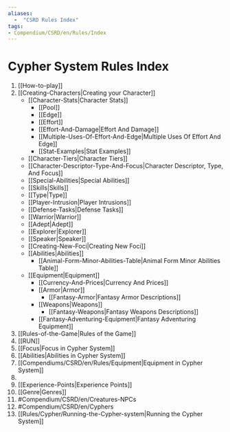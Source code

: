 ```yaml
---
aliases:
  -  "CSRD Rules Index"
tags: 
- Compendium/CSRD/en/Rules/Index
---
```

# Cypher System Rules Index

1. [[How-to-play]]
2. [[Creating-Characters|Creating your Character]] 
	- [[Character-Stats|Character Stats]]
		- [[Pool]]
		- [[Edge]] 
		- [[Effort]]
		- [[Effort-And-Damage|Effort And Damage]]
		- [[Multiple-Uses-Of-Effort-And-Edge|Multiple Uses Of Effort And Edge]]
		-  [[Stat-Examples|Stat Examples]] 
	-  [[Character-Tiers|Character Tiers]]  
	-  [[Character-Descriptor-Type-And-Focus|Character Descriptor, Type, And Focus]] 
	- [[Special-Abilities|Special Abilities]]  
	- [[Skills|Skills]]
	- [[Type|Type]]
	- [[Player-Intrusion|Player Intrusions]]
	- [[Defense-Tasks|Defense Tasks]]
	- [[Warrior|Warrior]] 
	- [[Adept|Adept]]
	- [[Explorer|Explorer]]
	- [[Speaker|Speaker]]
	- [[Creating-New-Foci|Creating New Foci]]
	- [[Abilities|Abilities]]
		- [[Animal-Form-Minor-Abilities-Table|Animal Form Minor Abilities Table]]
	 - [[Equipment|Equipment]]
		 - [[Currency-And-Prices|Currency And Prices]]
		 -  [[Armor|Armor]]
			 - [[Fantasy-Armor|Fantasy Armor Descriptions]]
		 - [[Weapons|Weapons]]
			 - [[Fantasy-Weapons|Fantasy Weapons Descriptions]]
		 -  [[Fantasy-Adventuring-Equipment|Fantasy Adventuring Equipment]]
3. [[Rules-of-the-Game|Rules of the Game]]
2. [[RUN]]
3. [[Focus|Focus  in Cypher System]]
4. [[Abilities|Abilities  in Cypher System]]
5. [[Compendiums/CSRD/en/Rules/Equipment|Equipment  in Cypher System]]
13.
14. [[Experience-Points|Experience Points]]
15. [[Genre|Genres]]
16. #Compendium/CSRD/en/Creatures-NPCs 
17. #Compendium/CSRD/en/Cyphers 
18. [[Rules/Cypher/Running-the-Cypher-system|Running the Cypher System]]
